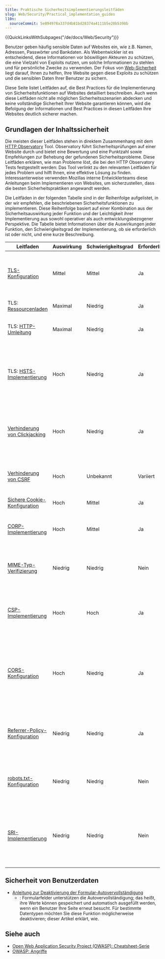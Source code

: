 ```yaml
---
title: Praktische Sicherheitsimplementierungsleitfäden
slug: Web/Security/Practical_implementation_guides
l10n:
  sourceCommit: 5e894978a337d4b81bd28374a4111b5e20b5398b
---
```


{{QuickLinksWithSubpages("/de/docs/Web/Security")}}

Benutzer geben häufig sensible Daten auf Websites ein, wie z.B. Namen, Adressen, Passwörter und Bankdaten. Als Webentwickler ist es entscheidend, diese Informationen vor böswilligen Akteuren zu schützen, die eine Vielzahl von Exploits nutzen, um solche Informationen zu stehlen und für persönliche Zwecke zu verwenden. Der Fokus von [Web-Sicherheit](/de/docs/Web/Security) liegt darauf, Ihnen zu helfen, Ihre Website gegen diese Exploits zu schützen und die sensiblen Daten Ihrer Benutzer zu sichern.

Diese Seite listet Leitfäden auf, die Best Practices für die Implementierung von Sicherheitsfunktionen auf Websites detailliert beschreiben. Auch wenn diese Leitfäden nicht alle möglichen Sicherheitsszenarien abdecken und keine vollständige Sicherheit Ihrer Website garantieren können, wird die Befolgung der Informationen und Best Practices in diesen Leitfäden Ihre Websites deutlich sicherer machen.

## Grundlagen der Inhaltssicherheit

Die meisten dieser Leitfäden stehen in direktem Zusammenhang mit dem [HTTP Observatory](/en-US/observatory) Tool. Observatory führt Sicherheitsprüfungen auf einer Website durch und bietet eine Bewertung und eine Punktzahl sowie Empfehlungen zur Behebung der gefundenen Sicherheitsprobleme. Diese Leitfäden erklären, wie man Probleme löst, die bei den HTTP Observatory Tests festgestellt werden: Das Tool verlinkt zu den relevanten Leitfäden für jedes Problem und hilft Ihnen, eine effektive Lösung zu finden. Interessanterweise verwenden Mozillas interne Entwicklerteams diese Anleitungen beim Implementieren von Websites, um sicherzustellen, dass die besten Sicherheitspraktiken angewandt werden.

Die Leitfäden in der folgenden Tabelle sind in der Reihenfolge aufgelistet, in der wir empfehlen, die beschriebenen Sicherheitsfunktionen zu implementieren. Diese Reihenfolge basiert auf einer Kombination aus der Sicherheitsauswirkung jeder Funktion und der Leichtigkeit ihrer Implementierung aus sowohl operativer als auch entwicklungsbezogener Perspektive. Die Tabelle bietet Informationen über die Auswirkungen jeder Funktion, den Schwierigkeitsgrad der Implementierung, ob sie erforderlich ist oder nicht, und eine kurze Beschreibung.

| Leitfaden                                                                                                                            | Auswirkung | Schwierigkeitsgrad | Erforderlich | Beschreibung                                                                                                                                                                                                              |
| ------------------------------------------------------------------------------------------------------------------------------------ | ---------- | ------------------ | ------------ | ------------------------------------------------------------------------------------------------------------------------------------------------------------------------------------------------------------------------- |
| [TLS-Konfiguration](/de/docs/Web/Security/Practical_implementation_guides/TLS#tls_configuration)                                     | Mittel     | Mittel             | Ja           | Verwenden Sie die sicherste verfügbare {{Glossary("TLS", "Transport Layer Security")}} (TLS)-Konfiguration für Ihre Benutzer.                                                                                             |
| TLS: [Ressourcenladen](/de/docs/Web/Security/Practical_implementation_guides/TLS#resource_loading)                                   | Maximal    | Niedrig            | Ja           | Laden Sie sowohl passive als auch aktive Ressourcen über HTTPS.                                                                                                                                                           |
| TLS: [HTTP-Umleitung](/de/docs/Web/Security/Practical_implementation_guides/TLS#http_redirection)                                    | Maximal    | Niedrig            | Ja           | Websites müssen auf HTTPS umleiten; API-Endpunkte sollten HTTP vollständig deaktivieren.                                                                                                                                  |
| TLS: [HSTS-Implementierung](/de/docs/Web/Security/Practical_implementation_guides/TLS#http_strict_transport_security_implementation) | Hoch       | Niedrig            | Ja           | Benachrichtigen Sie Benutzeragenten, sich nur über HTTPS mit Websites zu verbinden, auch wenn das ursprünglich gewählte Schema HTTP war, indem Sie HTTP Strict Transport Security (HSTS) verwenden.                       |
| [Verhinderung von Clickjacking](/de/docs/Web/Security/Practical_implementation_guides/Clickjacking)                                  | Hoch       | Niedrig            | Ja           | Kontrollieren Sie, wie Ihre Website innerhalb eines {{htmlelement("iframe")}} gerahmt werden kann, um {{Glossary("Clickjacking", "Clickjacking")}} zu verhindern.                                                         |
| [Verhinderung von CSRF](/de/docs/Web/Security/Practical_implementation_guides/CSRF_prevention)                                       | Hoch       | Unbekannt          | Variiert     | Schützen Sie sich vor {{Glossary("CSRF", "Cross-site request forgery")}} (CSRF) mit `SameSite` Cookies und Anti-CSRF Tokens.                                                                                              |
| [Sichere Cookie-Konfiguration](/de/docs/Web/Security/Practical_implementation_guides/Cookies)                                        | Hoch       | Mittel             | Ja           | Setzen Sie alle Cookies so restriktiv wie möglich.                                                                                                                                                                        |
| [CORP-Implementierung](/de/docs/Web/Security/Practical_implementation_guides/CORP)                                                   | Hoch       | Mittel             | Ja           | Schützen Sie sich vor spekulativen Seitenkanalangriffen, indem Sie die Cross-Origin Resource Policy (CORP) verwenden.                                                                                                     |
| [MIME-Typ-Verifizierung](/de/docs/Web/Security/Practical_implementation_guides/MIME_types)                                           | Niedrig    | Niedrig            | Nein         | Stellen Sie sicher, dass alle Ihre Websites die richtigen {{Glossary("MIME_type", "MIME-Typen")}} für alle Ressourcen setzen.                                                                                             |
| [CSP-Implementierung](/de/docs/Web/Security/Practical_implementation_guides/CSP)                                                     | Hoch       | Hoch               | Ja           | Bieten Sie eine feingranulare Kontrolle darüber, von wo aus Site-Ressourcen mit {{Glossary("CSP", "Content Security Policy")}} (CSP) geladen werden können.                                                               |
| [CORS-Konfiguration](/de/docs/Web/Security/Practical_implementation_guides/CORS)                                                     | Hoch       | Niedrig            | Ja           | Definieren Sie die nicht gleichen Ursprünge, die erlaubt sind, auf den Inhalt von Seiten zuzugreifen und Ressourcen von ihnen zu laden, indem Sie {{Glossary("CORS", "Cross-Origin Resource Sharing")}} (CORS) verwenden. |
| [Referrer-Policy-Konfiguration](/de/docs/Web/Security/Practical_implementation_guides/Referrer_policy)                               | Niedrig    | Niedrig            | Ja           | Verbessern Sie die Privatsphäre von Benutzern und verhindern Sie das Leaken interner URLs über den {{httpheader("Referer")}} Header.                                                                                      |
| [robots.txt-Konfiguration](/de/docs/Web/Security/Practical_implementation_guides/Robots_txt)                                         | Niedrig    | Niedrig            | Nein         | Weisen Sie Roboter (z.B. Suchmaschinenindexer) an, wie sie sich verhalten sollen, indem Sie ihnen sagen, bestimmte Pfade auf der Website nicht zu crawlen.                                                                |
| [SRI-Implementierung](/de/docs/Web/Security/Practical_implementation_guides/SRI)                                                     | Niedrig    | Niedrig            | Nein         | Überprüfen Sie, dass abgerufene Ressourcen (z.B. von einem CDN) ohne unerwartete Manipulation geliefert werden, indem Sie {{Glossary("SRI", "Subresource Integrity")}} (SRI) verwenden.                                   |

## Sicherheit von Benutzerdaten

- [Anleitung zur Deaktivierung der Formular-Autovervollständigung](/de/docs/Web/Security/Practical_implementation_guides/Turning_off_form_autocompletion)
  - : Formularfelder unterstützen die Autovervollständigung; das heißt, ihre Werte können gespeichert und automatisch ausgefüllt werden, wenn ein Benutzer Ihre Seite erneut besucht. Für bestimmte Datentypen möchten Sie diese Funktion möglicherweise deaktivieren; dieser Artikel erklärt, wie.

## Siehe auch

- [Open Web Application Security Project (OWASP): Cheatsheet-Serie](https://cheatsheetseries.owasp.org/)
- [OWASP: Angriffe](https://owasp.org/www-community/attacks/)
